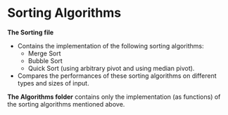 # Sorting Algorithms

**The Sorting file**
- Contains the implementation of the following sorting algorithms: 
  - Merge Sort
  - Bubble Sort
  - Quick Sort (using arbitrary pivot and using median pivot).
- Compares the performances of these sorting algorithms on different types and sizes of input.


**The Algorithms folder** contains only the implementation (as functions) of the sorting algorithms mentioned above.
